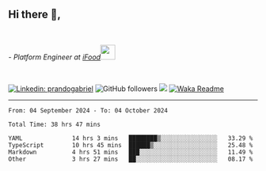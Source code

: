 <h2>Hi there  👋,</h2> </br>

<p><em>- Platform Engineer at <a href="https://www.ifood.com.br/">iFood</a><img src="https://media.giphy.com/media/WUlplcMpOCEmTGBtBW/giphy.gif" width="30"> 
</em></p></br>


[![Linkedin: prandogabriel](https://img.shields.io/badge/-prandogabriel-blue?style=flat-square&logo=Linkedin&logoColor=white&link=https://www.linkedin.com/in/prandogabriel/)](https://www.linkedin.com/in/prandogabriel)
![GitHub followers](https://img.shields.io/github/followers/prandogabriel?label=Follow&style=social)
![](https://visitor-badge.glitch.me/badge?page_id=prandogabriel.prandogabriel)
[![Waka Readme](https://github.com/prandogabriel/prandogabriel/actions/workflows/update-stats.yml.yml/badge.svg)](https://github.com/prandogabriel/prandogabriel/actions/workflows/update-stats.yml.yml)

---

<!--START_SECTION:waka-->

```golang
From: 04 September 2024 - To: 04 October 2024

Total Time: 38 hrs 47 mins

YAML              14 hrs 3 mins   ████████▒░░░░░░░░░░░░░░░░   33.29 %
TypeScript        10 hrs 45 mins  ██████▒░░░░░░░░░░░░░░░░░░   25.48 %
Markdown          4 hrs 51 mins   ███░░░░░░░░░░░░░░░░░░░░░░   11.49 %
Other             3 hrs 27 mins   ██░░░░░░░░░░░░░░░░░░░░░░░   08.17 %
```

<!--END_SECTION:waka-->
